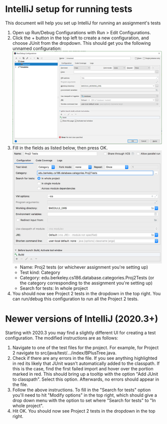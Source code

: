 # IntelliJ setup for running tests

This document will help you set up IntelliJ for running an assignment's tests

1. Open up Run/Debug Configurations with Run > Edit Configurations.
2. Click the + button in the top left to create a new configuration, and choose JUnit from
   the dropdown. This should get you the following unnamed configuration:
   ![unnamed configuration menu](images/intellij-empty-configuration.png)
3. Fill in the fields as listed below, then press OK.
   ![filled in menu](images/intellij-filledin-configuration.png)
   - Name: Proj2 tests (or whichever assignment you're setting up)
   - Test kind: Category
   - Category: edu.berkeley.cs186.database.categories.Proj2Tests (or the category corresponding to the assignment you're setting up)
   - Search for tests: In whole project
4. You should now see Project 2 tests in the dropdown in the top right. You can run/debug this configuration to run all the Project 2 tests.

# Newer versions of IntelliJ (2020.3+)

Starting with 2020.3 you may find a slightly different UI for creating a test configuration. The modified instructions are as follows:

1. Navigate to one of the test files for the project. For example, for Project 2 navigate to src/java/test/.../index/BPlusTree.java.
2. Check if there are any errors in the file. If you see anything highlighted in red its likely that JUnit wasn't automatically added to the classpath. If this is the case, find the first failed import and hover over the portion marked in red. This should bring up a tooltip with the option "Add JUnit to classpath". Select this option. Afterwards, no errors should appear in the file.
3. Follow the above instructions. To fill in the "Search for tests" option you'll need to hit "Modify options" in the top right, which should give a drop down menu with the option to set where "Search for tests" to "In whole project".
4. Hit OK. You should now see Project 2 tests in the dropdown in the top right.
